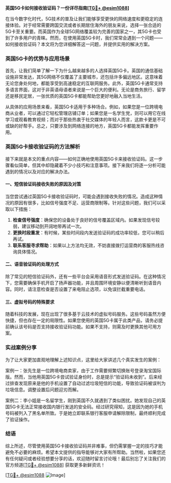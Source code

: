 **英国5G卡如何接收验证码？一份详尽指南[[TG💪+ @esim1088](https://t.me/s/esim1088)]**

在当今数字化时代，5G技术的普及让我们能够享受更快的网络速度和更稳定的连接体验。对于经常需要跨国交流或者长期居住海外的朋友来说，选择一张合适的5G卡至关重要。而英国作为全球5G网络覆盖较为完善的国家之一，其5G卡也受到了许多用户的青睐。然而，在使用英国5G卡时，我们常常会遇到一个问题——如何接收验证码？本文将为您详细解答这一问题，并提供实用的解决方案。

### 英国5G卡的优势与应用场景

首先，让我们简单了解一下为什么越来越多的人选择英国5G卡。英国的通信基础设施非常发达，其5G网络不仅覆盖了主要城市，还包括许多偏远地区。这意味着无论您身处何地，都能享受到高速稳定的互联网服务。此外，英国5G卡通常支持多语言界面，这对于非英语母语者来说是一个巨大的便利。无论是商务旅行、留学还是移民定居，一张优质的英国5G卡都能帮助您更好地融入当地生活。

从具体的应用场景来看，英国5G卡适用于多种场合。例如，如果您是一位跨境电商从业者，可以通过它轻松管理店铺订单；如果您是一名学生党，则可以用它在线学习或观看教育视频；而对于那些热衷于社交媒体的年轻人而言，这款卡更是不可或缺的好帮手。总之，只要涉及到网络连接的地方，英国5G卡都能发挥重要作用。

### 英国5G卡接收验证码的方法解析

接下来就是本文的重点内容——如何正确地使用英国5G卡来接收验证码。这一步骤看似简单，但其中却隐藏着不少小技巧和注意事项。接下来我们将逐一分析可能遇到的情况以及对应的解决办法。

#### 一、短信验证码接收失败的原因及对策

当您尝试通过英国5G卡接收验证码时，可能会遇到接收失败的情况。造成这种情况的原因有很多，比如信号强度不足、运营商限制等。针对这些问题，我们可以采取以下措施：

1. **检查信号强度**：确保您的设备处于良好的信号覆盖区域内。如果发现信号较弱，建议移动到开阔地带再试一次。
2. **更换时段重发**：有时候，某些时间段内发送验证码的成功率较低，您可以稍后再试。
3. **联系客服寻求帮助**：如果以上方法均无效，不妨直接拨打运营商的客服热线咨询具体情况。

#### 二、语音验证码的处理方式

除了常见的短信验证码外，还有一些平台会采用语音形式发送验证码。在这种情况下，您需要确保手机开启了扬声器功能，并且周围环境安静以便清晰听到语音内容。同时，请注意检查是否设置了来电阻止选项，以免误拦截重要电话。

#### 三、虚拟号码的特殊要求

随着科技的发展，现在出现了很多基于云技术的虚拟号码服务。这些号码虽然方便快捷，但也存在一定的局限性。如果您使用的英国5G卡属于此类产品，请务必提前确认该号码是否支持接收验证码功能。如果不支持，则需及时更换其他可用方案。

### 实战案例分享

为了让大家更加直观地理解上述知识点，这里给大家讲述几个真实发生的案例：

案例一：张先生是一位跨境电商卖家，由于工作需要频繁切换账号登录淘宝国际版。然而，当他用英国5G卡尝试验证身份时，总是提示“验证码未收到”。后来经过排查发现原来是他的手机设置了自动过滤垃圾短信的功能，导致验证码被误判为垃圾信息。调整设置后问题迎刃而解。

案例二：李小姐是一名留学生，刚到英国不久就遇到了类似困扰。她发现自己的英国5G卡无法正常接收国内银行发送的安全码。经过研究得知，这是因为她的手机号码被列入了黑名单所致。于是她立即联系银行客服申请解除限制，最终顺利完成了验证操作。

### 结语

综上所述，尽管使用英国5G卡接收验证码并非难事，但仍需掌握一定的技巧才能避免不必要的麻烦。希望本文提供的指导能够对大家有所帮助。当然啦，如果您还有任何疑问或者经验想要分享的话，欢迎随时留言讨论哦！最后别忘了关注我们的官方频道[[TG💪+ @esim1088](https://t.me/s/esim1088)] 获取更多新鲜资讯！

[[TG💪+ @esim1088](https://t.me/s/esim1088) ![Image](https://i.postimg.cc/4NQfJmqS/Snipaste-2025-05-13-00-14-12.png)]